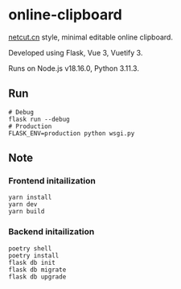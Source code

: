 # online-clipboard

[netcut.cn](https://netcut.cn) style, minimal editable online clipboard.

Developed using Flask, Vue 3, Vuetify 3.

Runs on Node.js v18.16.0, Python 3.11.3.

## Run

```shell
# Debug
flask run --debug
# Production
FLASK_ENV=production python wsgi.py
```

## Note

### Frontend initailization

```shell
yarn install
yarn dev
yarn build
```

### Backend initailization

```shell
poetry shell
poetry install
flask db init
flask db migrate
flask db upgrade
```
